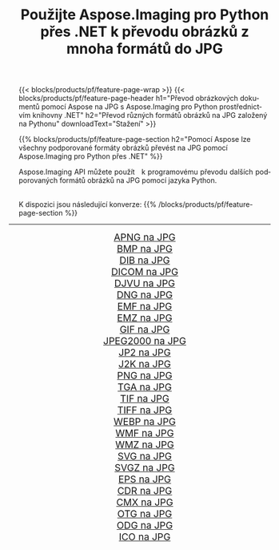 ﻿---
title: Použijte Aspose.Imaging pro Python přes .NET k převodu obrázků z mnoha formátů do JPG 
weight: 3920
url: /cs/python-net/conversion/to/jpg/ 
lang: cs
langdirlevel: 2
locales: zh-hans,ja,it,ru,de,es,fr,nl,id,lt,pl,pt,vi,tr,ko,zh-hant,ar,hi,th,sv,cs,uk,he
description: Aspose.Imaging pro Python přes knihovnu .NET můžete použít k převodu z různých formátů do JPG
---

{{< blocks/products/pf/feature-page-wrap >}}
{{< blocks/products/pf/feature-page-header h1="Převod obrázkových dokumentů pomocí Aspose na JPG s Aspose.Imaging pro Python prostřednictvím knihovny .NET" h2="Převod různých formátů obrázků na JPG založený na Pythonu" downloadText="Stažení" >}}


{{% blocks/products/pf/feature-page-section  h2="Pomocí Aspose lze všechny podporované formáty obrázků převést na JPG pomocí Aspose.Imaging pro Python přes .NET" %}}
<p align=justify>Aspose.Imaging API můžete použít   k programovému převodu dalších podporovaných formátů obrázků na JPG pomocí jazyka Python.</p>
<br/>
K dispozici jsou následující konverze:
{{% /blocks/products/pf/feature-page-section %}}
<div class="container-fluid productfamilypage bg-gray">
    <div class="convertypes bg-gray agp-content section">
        <div class="container">
		<hr style="margin-left:-20px;"/>
		<div class="row other-converters" style="gap: 10px;font-size: 19px;text-align:center;">
		    <div class='col-md-2 other-converter remove-lp remove-rp'><a href="/imaging/cs/python-net/conversion/apng-to-jpg/" style="padding:15px;">APNG na JPG</a></div>
<div class='col-md-2 other-converter remove-lp remove-rp'><a href="/imaging/cs/python-net/conversion/bmp-to-jpg/" style="padding:15px;">BMP na JPG</a></div>
<div class='col-md-2 other-converter remove-lp remove-rp'><a href="/imaging/cs/python-net/conversion/dib-to-jpg/" style="padding:15px;">DIB na JPG</a></div>
<div class='col-md-2 other-converter remove-lp remove-rp'><a href="/imaging/cs/python-net/conversion/dicom-to-jpg/" style="padding:15px;">DICOM na JPG</a></div>
<div class='col-md-2 other-converter remove-lp remove-rp'><a href="/imaging/cs/python-net/conversion/djvu-to-jpg/" style="padding:15px;">DJVU na JPG</a></div>
<div class='col-md-2 other-converter remove-lp remove-rp'><a href="/imaging/cs/python-net/conversion/dng-to-jpg/" style="padding:15px;">DNG na JPG</a></div>
<div class='col-md-2 other-converter remove-lp remove-rp'><a href="/imaging/cs/python-net/conversion/emf-to-jpg/" style="padding:15px;">EMF na JPG</a></div>
<div class='col-md-2 other-converter remove-lp remove-rp'><a href="/imaging/cs/python-net/conversion/emz-to-jpg/" style="padding:15px;">EMZ na JPG</a></div>
<div class='col-md-2 other-converter remove-lp remove-rp'><a href="/imaging/cs/python-net/conversion/gif-to-jpg/" style="padding:15px;">GIF na JPG</a></div>
<div class='col-md-2 other-converter remove-lp remove-rp'><a href="/imaging/cs/python-net/conversion/jpeg2000-to-jpg/" style="padding:15px;">JPEG2000 na JPG</a></div>
<div class='col-md-2 other-converter remove-lp remove-rp'><a href="/imaging/cs/python-net/conversion/jp2-to-jpg/" style="padding:15px;">JP2 na JPG</a></div>
<div class='col-md-2 other-converter remove-lp remove-rp'><a href="/imaging/cs/python-net/conversion/j2k-to-jpg/" style="padding:15px;">J2K na JPG</a></div>
<div class='col-md-2 other-converter remove-lp remove-rp'><a href="/imaging/cs/python-net/conversion/png-to-jpg/" style="padding:15px;">PNG na JPG</a></div>
<div class='col-md-2 other-converter remove-lp remove-rp'><a href="/imaging/cs/python-net/conversion/tga-to-jpg/" style="padding:15px;">TGA na JPG</a></div>
<div class='col-md-2 other-converter remove-lp remove-rp'><a href="/imaging/cs/python-net/conversion/tif-to-jpg/" style="padding:15px;">TIF na JPG</a></div>
<div class='col-md-2 other-converter remove-lp remove-rp'><a href="/imaging/cs/python-net/conversion/tiff-to-jpg/" style="padding:15px;">TIFF na JPG</a></div>
<div class='col-md-2 other-converter remove-lp remove-rp'><a href="/imaging/cs/python-net/conversion/webp-to-jpg/" style="padding:15px;">WEBP na JPG</a></div>
<div class='col-md-2 other-converter remove-lp remove-rp'><a href="/imaging/cs/python-net/conversion/wmf-to-jpg/" style="padding:15px;">WMF na JPG</a></div>
<div class='col-md-2 other-converter remove-lp remove-rp'><a href="/imaging/cs/python-net/conversion/wmz-to-jpg/" style="padding:15px;">WMZ na JPG</a></div>
<div class='col-md-2 other-converter remove-lp remove-rp'><a href="/imaging/cs/python-net/conversion/svg-to-jpg/" style="padding:15px;">SVG na JPG</a></div>
<div class='col-md-2 other-converter remove-lp remove-rp'><a href="/imaging/cs/python-net/conversion/svgz-to-jpg/" style="padding:15px;">SVGZ na JPG</a></div>
<div class='col-md-2 other-converter remove-lp remove-rp'><a href="/imaging/cs/python-net/conversion/eps-to-jpg/" style="padding:15px;">EPS na JPG</a></div>
<div class='col-md-2 other-converter remove-lp remove-rp'><a href="/imaging/cs/python-net/conversion/cdr-to-jpg/" style="padding:15px;">CDR na JPG</a></div>
<div class='col-md-2 other-converter remove-lp remove-rp'><a href="/imaging/cs/python-net/conversion/cmx-to-jpg/" style="padding:15px;">CMX na JPG</a></div>
<div class='col-md-2 other-converter remove-lp remove-rp'><a href="/imaging/cs/python-net/conversion/otg-to-jpg/" style="padding:15px;">OTG na JPG</a></div>
<div class='col-md-2 other-converter remove-lp remove-rp'><a href="/imaging/cs/python-net/conversion/odg-to-jpg/" style="padding:15px;">ODG na JPG</a></div>
<div class='col-md-2 other-converter remove-lp remove-rp'><a href="/imaging/cs/python-net/conversion/ico-to-jpg/" style="padding:15px;">ICO na JPG</a></div>
                </div>
        </div>
    </div>
</div>
<br/>

